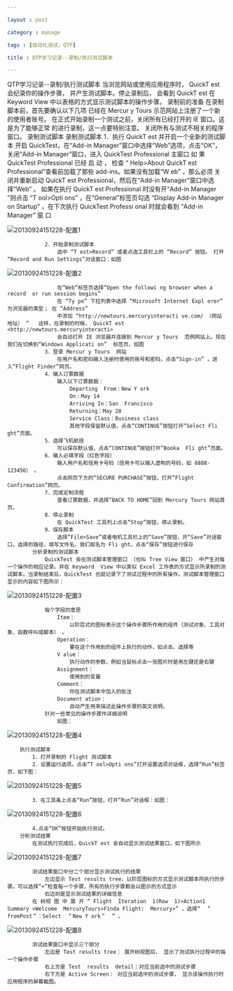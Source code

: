 ```yaml
---

layout : post

category : manage

tags : [自动化测试，QTP]

title : QTP学习记录--录制/执行测试脚本

---
```



QTP学习记录--录制/执行测试脚本
    当浏览网站或使用应用程序时，
QuickT est 会纪录你的操作步骤，
并产生测试脚本。停止录制后，
会看到 QuickT est 在 Keyword View 
中以表格的方式显示测试脚本的操作步骤。
        录制前的准备
            在录制脚本前，首先要确认以下几项
            已经在 Mercur y Tours 示范网站上注册了一个新的使用者账号。
            在正式开始录制一个测试之前，关闭所有已经打开的 IE 窗口。这是为了能够正常 的进行录制，这一点要特别注意。
            关闭所有与测试不相关的程序窗口。
        录制测试脚本
            录制测试脚本
                1．执行 QuickT est 并开启一个全新的测试脚本
                    开启 QuickTest，在“Add-in Manager”窗口中选择“Web”选项，点击“OK”，关闭“Add-in Manager”窗口，进入 QuickTest Professional  主窗口
                    如 果 QuickTest  Professional  已经 启 动 ， 检查 “ Help>About  QuickT est  Professional”查看前加载了那些 add-ins。如果没有加载“W eb” ，那么必须 关闭并重新启动 QuickT est   Professional，然后在“Add-in  Manager”窗口中选 择“Web” 。
                    如果在执行 QuickT est  Professional 时没有开“Add-in  Manager ”则点击 “T ool>Opti ons” ，在“General”标签页勾选  “Display  Add-in  Manager  on  Startup” ，在下次执行 QuickTest Professi onal  时就会看到 “Add-in Manager” 窗 口

![](http://pic.yupoo.com/charisma999_v/DbzYkmeA/medium.jpg "20130924151228-配置1")

                2．开始录制测试脚本
                    选中 “T est>Record” 或者点选工具栏上的 “Record” 按钮。 打开 “Record and Run Settings”对话窗口：如图

![](http://pic.yupoo.com/charisma999_v/DbzYkCDh/medium.jpg "20130924151228-配置2")

                    在“Web”标签页选择“Open the followi ng browser when a record  or run session begins”
                    在 “Ty pe” 下拉列表中选择 “Microsoft Internet Expl orer” 为浏览器的类型； 在 “Address”
                    中添加 “http://newtours.mercuryinteracti ve.com/ （网站地址） ”   这样，在录制的时候， QuickT est <http://newtours.mercuryinteracti>
                    会自动打开 IE 浏览器并连接到 Mercur y Tours  范例网站上。现在我们在切换到“Windows Applicati on”  标签页，如图
                3．登录 Mercur y Tours  网站
                    在用户名和密码输入注册时使用的账号和密码，点击“Sign-in” ，进入“Flight Finder”网页。
                4．输入订票数据
                    输入以下订票数据：
                        Departing  From：New Y ork
                        On：May 14
                        Arriving In：San  Francisco
                        Returning：May 28
                        Service Class：Business class
                        其他字段保留默认值，点击“CONTINUE”按钮打开“Select Fli ght”页面。
                5．选择飞机航班
                    可以保存默认值，点击“CONTINUE”按钮打开“Booka  Fli ght”页面。
                6．输入必填字段（红色字段）
                    输入用户名和信用卡号码（信用卡可以输入虚构的号码，如 8888-123456） 。
                    点击网页下方的“SECURE PURCHASE”按钮，打开“Flight Confirmation”网页。
                7．完成定制流程
                    查看订票数据，并选择“BACK TO HOME”回到 Mercury Tours 网站首页。
                8．停止录制
                    在 QuickTest 工具列上点击“Stop”按钮，停止录制。
                9．保存脚本
                    选择“File>Save”或者电机工具栏上的“Save”按钮，开“Save”对话窗口。选择的路径，填写文件名，我们取名为 Fli ght。点击“保存”按钮进行保存
            分析录制的测试脚本
                QuickTest 会在测试脚本管理窗口 （也叫 Tree View 窗口） 中产生对每一个操作的相应记录。并在 Keyword  View 中以类似 Excel 工作表的方式显示所录制的测试脚本。当录制结束后，QuickTest 也就记录下了测试过程中的所有操作。测试脚本管理窗口显示的内容如下图所示：

![](http://pic.yupoo.com/charisma999_v/DbzYkVox/medium.jpg "20130924151228-配置3")

                每个字段的意思
                    Item：
                        以阶层式的图标表示这个操作步骤所作用的组件（测试对象、工具对象、函数呼叫或脚本） 。
                    Operation：
                        要在这个作用到的组件上执行的动作，如点击、选择等
                    V alue：
                        执行动作的参数，例如当鼠标点击一张图片时是用左键还是右键
                    Assignment：
                        使用到的变量
                    Comment：
                        你在测试脚本中加入的批注
                    Document ation：
                        自动产生用来描述此操作步骤的英文说明。
                针对一些常见的操作步骤作详细说明
                    如图：

![](http://pic.yupoo.com/charisma999_v/DbzXXURb/medium.jpg "20130924151228-配置4")

        执行测试脚本
            1．打开录制的 Flight 测试脚本
            2．设置运行选项。点击“T ool>Opti ons”打开设置选项对话框，选择“Run”标签页，如下图：

![](http://pic.yupoo.com/charisma999_v/DbzXYdcN/medium.jpg "20130924151228-配置5")

            3．在工具条上点击“Run”按钮，打开“Run”对话框：如图：

![](http://pic.yupoo.com/charisma999_v/DbzYm4Xy/medium.jpg "20130924151228-配置6")

            4.点击“OK”按钮开始执行测试。
        分析测试结果
            在测试执行完成后，QuickT est 会自动显示测试结果窗口，如下图所示

![](http://pic.yupoo.com/charisma999_v/DbzYmVxY/medium.jpg "20130924151228-配置7")

            测试结果窗口中分二个部分显示测试执行的结果
                左边显示 Test results tree，以阶层图标的方式显示测试脚本所执行的步骤。可以选择“+”检查每一个步骤，所有的执行步骤都会以图示的方式显示
                右边则是显示测试结果的详细信息
            在 树视 图 中 展 开 “ Flight  Iteration  1(Row  1)>Action1  Summary >Welcome  MercuryTours>Finda Flight:  Mercury>” ，选择“  ＂fromPost＂：Select  ＂New Y ork＂  ” 。

![](http://pic.yupoo.com/charisma999_v/DbzYjtME/medium.jpg "20130924151228-配置8")

            测试结果窗口中显示三个部分
                左边是 Test results tree： 展开树视图后， 显示了测试执行过程中的每一个操作步骤
                右上方是 Test  results  detail：对应当前选中的测试步骤
                右下方是 Active Screen： 对应当前选中的测试步骤， 显示该操作执行时应用程序的屏幕截图。
